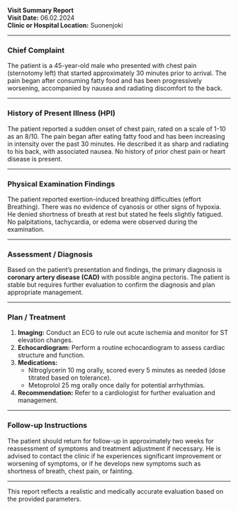 

**Visit Summary Report**  
**Visit Date:** 06.02.2024  
**Clinic or Hospital Location:** Suonenjoki  

---

### **Chief Complaint**  
The patient is a 45-year-old male who presented with chest pain (sternotomy left) that started approximately 30 minutes prior to arrival. The pain began after consuming fatty food and has been progressively worsening, accompanied by nausea and radiating discomfort to the back.

---

### **History of Present Illness (HPI)**  
The patient reported a sudden onset of chest pain, rated on a scale of 1-10 as an 8/10. The pain began after eating fatty food and has been increasing in intensity over the past 30 minutes. He described it as sharp and radiating to his back, with associated nausea. No history of prior chest pain or heart disease is present.

---

### **Physical Examination Findings**  
The patient reported exertion-induced breathing difficulties (effort Breathing). There was no evidence of cyanosis or other signs of hypoxia. He denied shortness of breath at rest but stated he feels slightly fatigued. No palpitations, tachycardia, or edema were observed during the examination.

---

### **Assessment / Diagnosis**  
Based on the patient’s presentation and findings, the primary diagnosis is **coronary artery disease (CAD)** with possible angina pectoris. The patient is stable but requires further evaluation to confirm the diagnosis and plan appropriate management.

---

### **Plan / Treatment**  
1. **Imaging:** Conduct an ECG to rule out acute ischemia and monitor for ST elevation changes.
2. **Echocardiogram:** Perform a routine echocardiogram to assess cardiac structure and function.
3. **Medications:**
   - Nitroglycerin 10 mg orally, scored every 5 minutes as needed (dose titrated based on tolerance).
   - Metoprolol 25 mg orally once daily for potential arrhythmias.
4. **Recommendation:** Refer to a cardiologist for further evaluation and management.

---

### **Follow-up Instructions**  
The patient should return for follow-up in approximately two weeks for reassessment of symptoms and treatment adjustment if necessary. He is advised to contact the clinic if he experiences significant improvement or worsening of symptoms, or if he develops new symptoms such as shortness of breath, chest pain, or fainting.

--- 

This report reflects a realistic and medically accurate evaluation based on the provided parameters.